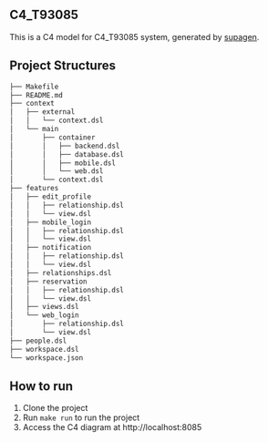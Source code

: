## C4_T93085
This is a C4 model for C4_T93085 system, generated by [supagen](https://github.com/supagen/supagen).

## Project Structures
    
```bash
├── Makefile
├── README.md
├── context
│   ├── external
│   │   └── context.dsl
│   └── main
│       ├── container
│       │   ├── backend.dsl
│       │   ├── database.dsl
│       │   ├── mobile.dsl
│       │   └── web.dsl
│       └── context.dsl
├── features
│   ├── edit_profile
│   │   ├── relationship.dsl
│   │   └── view.dsl
│   ├── mobile_login
│   │   ├── relationship.dsl
│   │   └── view.dsl
│   ├── notification
│   │   ├── relationship.dsl
│   │   └── view.dsl
│   ├── relationships.dsl
│   ├── reservation
│   │   ├── relationship.dsl
│   │   └── view.dsl
│   ├── views.dsl
│   └── web_login
│       ├── relationship.dsl
│       └── view.dsl
├── people.dsl
├── workspace.dsl
└── workspace.json
```

## How to run
1. Clone the project
2. Run `make run` to run the project
3. Access the C4 diagram at http://localhost:8085

